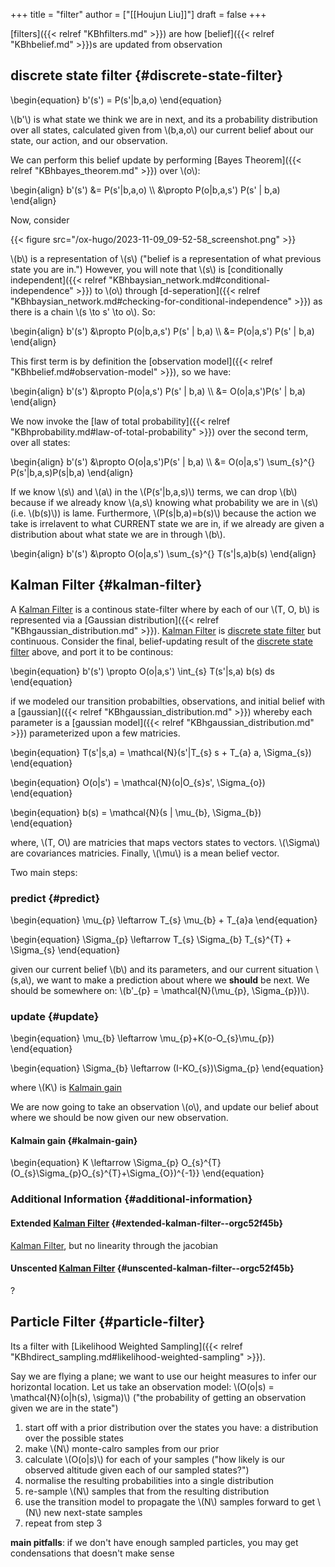 +++
title = "filter"
author = ["[[Houjun Liu]]"]
draft = false
+++

[filters]({{< relref "KBhfilters.md" >}}) are how [belief]({{< relref "KBhbelief.md" >}})s are updated from observation


## discrete state filter {#discrete-state-filter}

\begin{equation}
b'(s') = P(s'|b,a,o)
\end{equation}

\\(b'\\) is what state we think we are in next, and its a probability distribution over all states, calculated given from \\(b,a,o\\) our current belief about our state, our action, and our observation.

We can perform this belief update by performing [Bayes Theorem]({{< relref "KBhbayes_theorem.md" >}}) over \\(o\\):

\begin{align}
b'(s') &= P(s'|b,a,o)  \\\\
&\propto P(o|b,a,s') P(s' | b,a)
\end{align}

Now, consider

{{< figure src="/ox-hugo/2023-11-09_09-52-58_screenshot.png" >}}

\\(b\\) is a representation of \\(s\\) ("belief is a representation of what previous state you are in.") However, you will note that \\(s\\) is [conditionally independent]({{< relref "KBhbaysian_network.md#conditional-independence" >}}) to \\(o\\) through [d-seperation]({{< relref "KBhbaysian_network.md#checking-for-conditional-independence" >}}) as there is a chain \\(s \to s' \to o\\). So:

\begin{align}
b'(s') &\propto P(o|b,a,s') P(s' | b,a)  \\\\
&= P(o|a,s') P(s' | b,a)
\end{align}

This first term is by definition the [observation model]({{< relref "KBhbelief.md#observation-model" >}}), so we have:

\begin{align}
b'(s') &\propto P(o|a,s') P(s' | b,a)   \\\\
&= O(o|a,s')P(s' | b,a)
\end{align}

We now invoke the [law of total probability]({{< relref "KBhprobability.md#law-of-total-probability" >}}) over the second term, over all states:

\begin{align}
b'(s') &\propto O(o|a,s')P(s' | b,a)  \\\\
&= O(o|a,s') \sum\_{s}^{} P(s'|b,a,s)P(s|b,a)
\end{align}

If we know \\(s\\) and \\(a\\) in the \\(P(s'|b,a,s)\\) terms, we can drop \\(b\\) because if we already know \\(a,s\\) knowing what probability we are in \\(s\\) (i.e. \\(b(s)\\)) is lame. Furthermore, \\(P(s|b,a)=b(s)\\) because the action we take is irrelavent to what CURRENT state we are in, if we already are given a distribution about what state we are in through \\(b\\).

\begin{align}
b'(s') &\propto O(o|a,s') \sum\_{s}^{} T(s'|s,a)b(s)
\end{align}


## Kalman Filter {#kalman-filter}

A [Kalman Filter](#kalman-filter) is a continous state-filter where by each of our \\(T, O, b\\) is represented via a [Gaussian distribution]({{< relref "KBhgaussian_distribution.md" >}}). [Kalman Filter](#kalman-filter) is [discrete state filter](#discrete-state-filter) but continuous. Consider the final, belief-updating result of the [discrete state filter](#discrete-state-filter) above, and port it to be continous:

\begin{equation}
b'(s') \propto O(o|a,s') \int\_{s} T(s'|s,a) b(s) ds
\end{equation}

if we modeled our transition probabilties, observations, and initial belief with a [gaussian]({{< relref "KBhgaussian_distribution.md" >}}) whereby each parameter is a [gaussian model]({{< relref "KBhgaussian_distribution.md" >}}) parameterized upon a few matricies.

\begin{equation}
T(s'|s,a) = \mathcal{N}(s'|T\_{s} s + T\_{a} a, \Sigma\_{s})
\end{equation}

\begin{equation}
O(o|s') = \mathcal{N}(o|O\_{s}s', \Sigma\_{o})
\end{equation}

\begin{equation}
b(s) = \mathcal{N}(s | \mu\_{b}, \Sigma\_{b})
\end{equation}

where, \\(T, O\\) are matricies that maps vectors states to vectors. \\(\Sigma\\) are covariances matricies. Finally, \\(\mu\\) is a mean belief vector.

Two main steps:


### predict {#predict}

\begin{equation}
\mu\_{p} \leftarrow T\_{s} \mu\_{b} + T\_{a}a
\end{equation}

\begin{equation}
\Sigma\_{p} \leftarrow T\_{s} \Sigma\_{b} T\_{s}^{T} + \Sigma\_{s}
\end{equation}

given our current belief \\(b\\) and its parameters, and our current situation \\(s,a\\), we want to make a prediction about where we **should** be next. We should be somewhere on: \\(b'\_{p} = \mathcal{N}(\mu\_{p}, \Sigma\_{p})\\).


### update {#update}

\begin{equation}
\mu\_{b} \leftarrow \mu\_{p}+K(o-O\_{s}\mu\_{p})
\end{equation}

\begin{equation}
\Sigma\_{b} \leftarrow (I-KO\_{s})\Sigma\_{p}
\end{equation}

where \\(K\\) is [Kalmain gain](#kalmain-gain)

We are now going to take an observation \\(o\\), and update our belief about where we should be now given our new observation.


#### Kalmain gain {#kalmain-gain}

\begin{equation}
K \leftarrow \Sigma\_{p} O\_{s}^{T} (O\_{s}\Sigma\_{p}O\_{s}^{T}+\Sigma\_{O})^{-1}}
\end{equation}


### Additional Information {#additional-information}


#### Extended [Kalman Filter](#kalman-filter) {#extended-kalman-filter--orgc52f45b}

[Kalman Filter](#kalman-filter), but no linearity through the jacobian


#### Unscented [Kalman Filter](#kalman-filter) {#unscented-kalman-filter--orgc52f45b}

?


## Particle Filter {#particle-filter}

Its a filter with [Likelihood Weighted Sampling]({{< relref "KBhdirect_sampling.md#likelihood-weighted-sampling" >}}).

Say we are flying a plane; we want to use our height measures to infer our horizontal location. Let us take an observation model: \\(O(o|s) = \mathcal{N}(o|h(s), \sigma)\\) ("the probability of getting an observation given we are in the state")

1.  start off with a prior distribution over the states you have: a distribution over the possible states
2.  make \\(N\\) monte-calro samples from our prior
3.  calculate \\(O(o|s)\\) for each of your samples ("how likely is our observed altitude given each of our sampled states?")
4.  normalise the resulting probabilities into a single distribution
5.  re-sample \\(N\\) samples that from the resulting distribution
6.  use the transition model to propagate the \\(N\\) samples forward to get \\(N\\) new next-state samples
7.  repeat from step 3

****main pitfalls****: if we don't have enough sampled particles, you may get condensations that doesn't make sense
